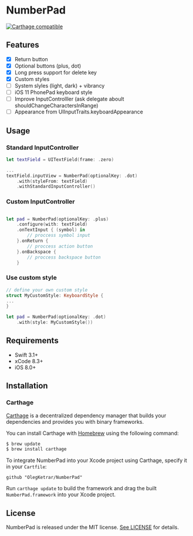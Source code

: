 # NumberPad

[![Carthage compatible](https://img.shields.io/badge/Carthage-compatible-4BC51D.svg?style=flat)](https://github.com/Carthage/Carthage)

## Features
- [x] Return button
- [x] Optional buttons (plus, dot)
- [x] Long press support for delete key
- [x] Custom styles
- [ ] System slyles (light, dark) + vibrancy
- [ ] iOS 11 PhonePad keyboard style
- [ ] Improve InputControlller (ask delegate aboult shouldChangeCharactersInRange)
- [ ] Appearance from UIInputTraits.keyboardAppearance

## Usage

### Standard InputController

```swift
let textField = UITextField(frame: .zero)

...
textField.inputView = NumberPad(optionalKey: .dot)
    .with(styleFrom: textField)
    .withStandardInputController()
```

### Custom InputController

```swift

let pad = NumberPad(optionalKey: .plus)
    .configure(with: textField)
    .onTextInput { (symbol) in
        // proccess symbol input
    }.onReturn {
        // proccess action button
    }.onBackspace {
        // proccess backspace button
    }
```

### Use custom style

```swift
// define your own custom style
struct MyCustomStyle: KeyboardStyle {
...
}

let pad = NumberPad(optionalKey: .dot)
    .with(style: MyCustomStyle())
```

## Requirements

- Swift 3.1+
- xCode 8.3+
- iOS 8.0+

## Installation

### Carthage

[Carthage](https://github.com/Carthage/Carthage) is a decentralized dependency manager that builds your dependencies and provides you with binary frameworks.

You can install Carthage with [Homebrew](http://brew.sh/) using the following command:

```bash
$ brew update
$ brew install carthage
```
To integrate NumberPad into your Xcode project using Carthage, specify it in your `Cartfile`:

```ogdl
github "OlegKetrar/NumberPad"
```
Run `carthage update` to build the framework and drag the built `NumberPad.framework` into your Xcode project.

## License

NumberPad is released under the MIT license. [See LICENSE](LICENSE.md) for details.
